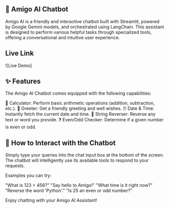 ## 🤝 Amigo AI Chatbot

Amigo AI is a friendly and interactive chatbot built with Streamlit, powered by Google Gemini models, and orchestrated using LangChain. This assistant is designed to perform various helpful tasks through specialized tools, offering a conversational and intuitive user experience.

## Live Link

![Live Demo]
    
## ✨ Features

The Amigo AI Chatbot comes equipped with the following capabilities:

🔢 Calculator: Perform basic arithmetic operations (addition, subtraction, etc.).
👋 Greeter: Get a friendly greeting and well wishes.
⏰ Date & Time: Instantly fetch the current date and time.
🔄 String Reverser: Reverse any text or word you provide.
❓ Even/Odd Checker: Determine if a given number is even or odd.
    
## 💬 How to Interact with the Chatbot

Simply type your queries into the chat input box at the bottom of the screen. The chatbot will intelligently use its available tools to respond to your requests.

Examples you can try:

"What is 123 + 456?"
"Say hello to Amigo!"
"What time is it right now?"
"Reverse the word 'Python'."
"Is 25 an even or odd number?"

Enjoy chatting with your Amigo AI Assistant!
